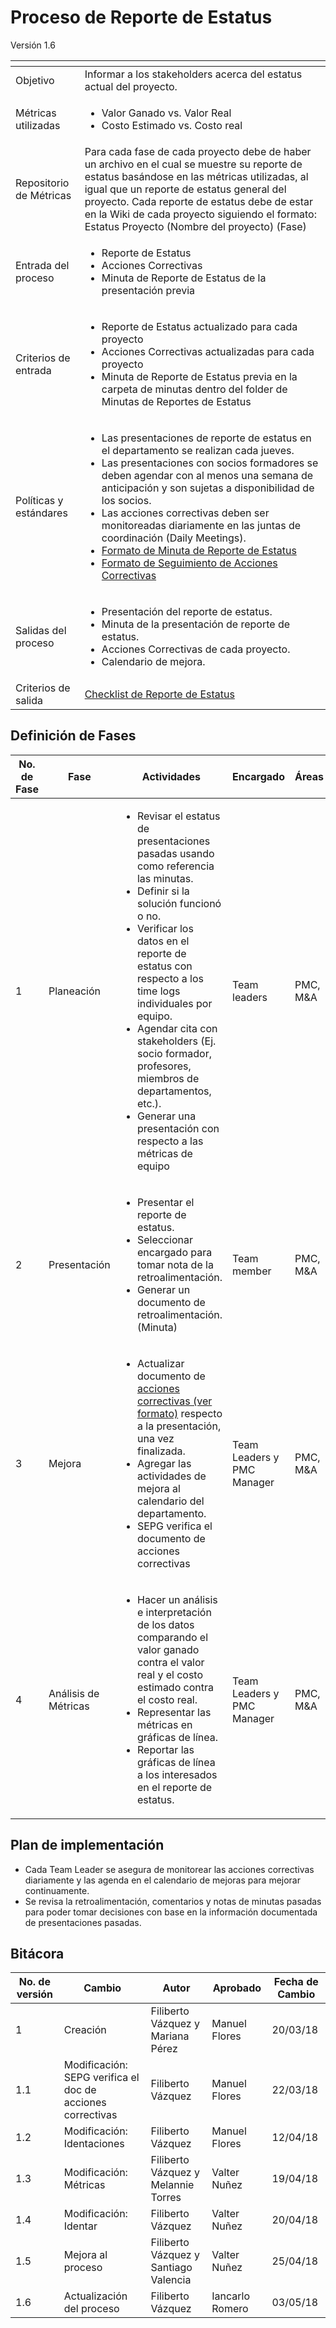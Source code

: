 # Proceso de Reporte de Estatus
Versión 1.6


[]() | []()  
--|--
Objetivo| Informar a los stakeholders acerca del estatus actual del proyecto.
Métricas utilizadas | <ul><li>Valor Ganado vs. Valor Real</li><li>Costo Estimado vs. Costo real</li></ul>
Repositorio de Métricas | Para cada fase de cada proyecto debe de haber un archivo en el cual se muestre su reporte de estatus basándose en las métricas utilizadas, al igual que un reporte de estatus general del proyecto. Cada reporte de estatus debe de estar en la Wiki de cada proyecto siguiendo el formato: Estatus Proyecto (Nombre del proyecto) (Fase)
Entrada del proceso | <ul><li>Reporte de Estatus</li><li>Acciones Correctivas</li><li>Minuta de Reporte de Estatus de la presentación previa</li></ul> 
Criterios de entrada | <ul><li>Reporte de Estatus actualizado para cada proyecto</li><li>Acciones Correctivas actualizadas para cada proyecto</li><li>Minuta de Reporte de Estatus previa en la carpeta de minutas dentro del folder de Minutas de Reportes de Estatus </li></ul>
Políticas y estándares | <ul><li>Las presentaciones de reporte de estatus en el departamento se realizan cada jueves.</li><li> Las presentaciones con socios formadores se deben agendar con al menos una semana de anticipación y son sujetas a disponibilidad de los socios.</li><li> Las acciones correctivas deben ser monitoreadas diariamente en las juntas de coordinación (Daily Meetings).</li><li>[Formato de Minuta de Reporte de Estatus](https://github.com/CaveLabs-1/Wiki/blob/master/Reporte%20de%20Estatus/Formatos/Formato%20Minuta%20Reporte%20de%20Estatus.docx)</li><li>[Formato de Seguimiento de Acciones Correctivas](https://github.com/CaveLabs-1/Wiki/blob/master/Reporte%20de%20Estatus/Formatos/Formato%20Seguimiento%20de%20Acciones%20Correctivas.xlsx)</li></ul>
Salidas del proceso | <ul><li>Presentación del reporte de estatus.</li><li>Minuta de la presentación de reporte de estatus.</li><li>Acciones Correctivas de cada proyecto.</li><li>Calendario de mejora.</li></ul>
Criterios de salida | [Checklist de Reporte de Estatus](https://docs.google.com/spreadsheets/d/1c-d3avPdlsyyNQhaoRyOa5mnLa7lMAeLJ6KnqnNKN_U/edit#gid=0)

## Definición de Fases
No. de Fase | Fase | Actividades | Encargado | Áreas
------------|------|-------------|-----------| -----------------------------
1 | Planeación | <ul><li>Revisar el estatus de presentaciones pasadas usando como referencia las minutas.</li><li>Definir si la solución funcionó o no.</li><li>Verificar los datos en el reporte de estatus con respecto a los time logs individuales por equipo.</li><li>Agendar cita con stakeholders (Ej. socio formador, profesores, miembros de departamentos, etc.).</li><li>Generar una presentación con respecto a las métricas de equipo</li></ul> | Team leaders | PMC, M&A
2 | Presentación | <ul><li>Presentar el reporte de estatus.</li><li>Seleccionar encargado para tomar nota de la retroalimentación.</li><li>Generar un documento de retroalimentación. (Minuta)</li></ul> | Team member | PMC, M&A
3 | Mejora | <ul><li> Actualizar documento de [acciones correctivas (ver formato)](https://github.com/CaveLabs-1/Wiki/blob/master/Reporte%20de%20Estatus/Formatos/Formato%20Seguimiento%20de%20Acciones%20Correctivas.xlsx) respecto a la presentación, una vez finalizada.</li><li>Agregar las actividades de mejora al calendario del departamento.</li><li>SEPG verifica el documento de acciones correctivas</li></ul> | Team Leaders y PMC Manager | PMC, M&A
4 | Análisis de Métricas | <ul><li>Hacer un análisis e interpretación de los datos comparando el valor ganado contra el valor real y el costo estimado contra el costo real.</li><li>Representar las métricas en gráficas de línea.</li><li>Reportar las gráficas de línea a los interesados en el reporte de estatus.</li></ul> | Team Leaders y PMC Manager | PMC, M&A

## Plan de implementación
<ul><li>Cada Team Leader se asegura de monitorear las acciones correctivas diariamente y las agenda en el calendario de mejoras para mejorar continuamente.</li><li>Se revisa la retroalimentación, comentarios y notas de minutas pasadas para poder tomar decisiones con base en la información documentada de presentaciones pasadas.</li></ul>

## Bitácora
No. de versión | Cambio | Autor | Aprobado | Fecha de Cambio
---------------|--------|-------|----------|-----------------
1 | Creación | Filiberto Vázquez y Mariana Pérez | Manuel Flores | 20/03/18
1.1 | Modificación: SEPG verifica el doc de acciones correctivas | Filiberto Vázquez | Manuel Flores | 22/03/18
1.2 | Modificación: Identaciones | Filiberto Vázquez | Manuel Flores | 12/04/18
1.3 | Modificación: Métricas | Filiberto Vázquez y Melannie Torres| Valter Nuñez | 19/04/18
1.4 | Modificación: Identar | Filiberto Vázquez | Valter Nuñez | 20/04/18
1.5 | Mejora al proceso | Filiberto Vázquez y Santiago Valencia | Valter Nuñez | 25/04/18
1.6 | Actualización del proceso | Filiberto Vázquez | Iancarlo Romero | 03/05/18
